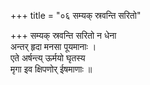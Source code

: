 +++
title = "०६ सम्यक् स्रवन्ति सरितो"

+++
सम्यक् स्रवन्ति सरितो न धेना  
अन्तर् हृदा मनसा पूयमानाः ।  
एते अर्षन्त्य् ऊर्मयो घृतस्य  
मृगा इव क्षिपणोर् ईषमाणाः ॥